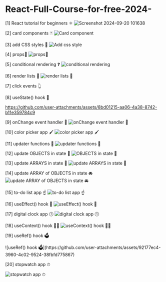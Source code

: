 # React-Full-Course-for-free-2024-



[1] React tutorial for beginners ⚛️
<dr>
![Screenshot 2024-09-20 101638](https://github.com/user-attachments/assets/deb2144f-43d0-4079-9511-2f028bab0dde)

[2] card components 🃏
<dr>
![Card component](https://github.com/user-attachments/assets/44825115-13a7-4537-9c39-586194744f55)

 
[3] add CSS styles 🎨
<dr>
![Add css style](https://github.com/user-attachments/assets/0042f031-6672-43bd-91a2-bb3d31f3a002)

[4] props📧
<dr>
![props📧](https://github.com/user-attachments/assets/44701637-a023-45e1-a181-fbeeea2191e3)

[5] conditional rendering ❓
<dr>
![conditional rendering](https://github.com/user-attachments/assets/480e95fc-e449-47c7-8b5b-d95bc863450b)

[6] render lists 📃
<dr>
![render lists 📃](https://github.com/user-attachments/assets/732519b2-15b2-4144-9c73-49da594d6444)

[7] click events 👆
<dr>

[8] useState() hook 🎣
<dr>


https://github.com/user-attachments/assets/8bd01215-aa06-4a38-8742-b11e359784c9



[9] onChange event handler 🚦
<dr>
![onChange event handler 🚦](https://github.com/user-attachments/assets/215e445a-f47c-4326-9d18-70000a42f8fe)

[10] color picker app 🖌
<dr>
![color picker app 🖌](https://github.com/user-attachments/assets/f0a161f1-12be-4e69-b8ea-cdead3db4420)

[11] updater functions 🔄
<dr>
![updater functions 🔄](https://github.com/user-attachments/assets/6951d54d-7841-4a3d-b603-94ec39806067)

[12] update OBJECTS in state 🚗
<dr>
![OBJECTS in state 🚗](https://github.com/user-attachments/assets/235db770-0f21-4791-8775-4f8b6908eb14)

[13] update ARRAYS in state 🍎
<d>
![update ARRAYS in state 🍎](https://github.com/user-attachments/assets/b252b428-83e7-495d-ae89-9714d11380ab)

[14] update ARRAY of OBJECTS in state 🚘
<dr>
![update ARRAY of OBJECTS in state 🚘](https://github.com/user-attachments/assets/35b400fe-969b-4b7a-861f-2f09422bdc85)

[15] to-do list app ☝
<dr>
![to-do list app ☝](https://github.com/user-attachments/assets/28c162be-2ee3-4832-9002-fc69eb2be4b5)

[16] useEffect() hook 🌟
<dr>
![useEffect() hook 🌟](https://github.com/user-attachments/assets/70c4775c-f2d2-4b98-b08d-30d93f85fc62)

[17] digital clock app 🕒
<dr>
![digital clock app 🕒](https://github.com/user-attachments/assets/60e257c6-321d-424d-ba6f-2f3d63b6ec45)

[18] useContext() hook 🧗‍♂️
<dr>
![useContext() hook 🧗‍♂️](https://github.com/user-attachments/assets/d96a73b0-1691-4427-84bd-c3158bef76ea)

[19] useRef() hook 🗳️

<dr>
 ![useRef() hook 🗳️](https://github.com/user-attachments/assets/92177ec4-3960-4c02-9524-38fbfd775867)
<dr>
 
[20] stopwatch app ⏱
<dr>

![stopwatch app ⏱](https://github.com/user-attachments/assets/304bb0f8-effa-41c1-bbf8-59b6909cfc3f)

